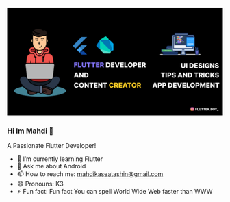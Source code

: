 ![MasterHead](https://raw.githubusercontent.com/flutterboy20/flutterboy20/main/banner.png)

### Hi Im Mahdi 👋

A Passionate Flutter Developer!

- 🌱 I’m currently learning Flutter
- 💬 Ask me about Android
- 📫 How to reach me: mahdikaseatashin@gmail.com
- 😄 Pronouns: K3
- ⚡ Fun fact: Fun fact You can spell World Wide Web faster than WWW
<!--
**MahdiKaseAtashin/MahdiKaseAtashin** is a ✨ _special_ ✨ repository because its `README.md` (this file) appears on your GitHub profile.

-->
